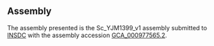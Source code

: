 

Assembly
--------

The assembly presented is the Sc\_YJM1399\_v1 assembly submitted to
[INSDC](http://www.insdc.org) with the assembly accession
[GCA\_000977565.2](http://www.ebi.ac.uk/ena/data/view/GCA_000977565.2).
